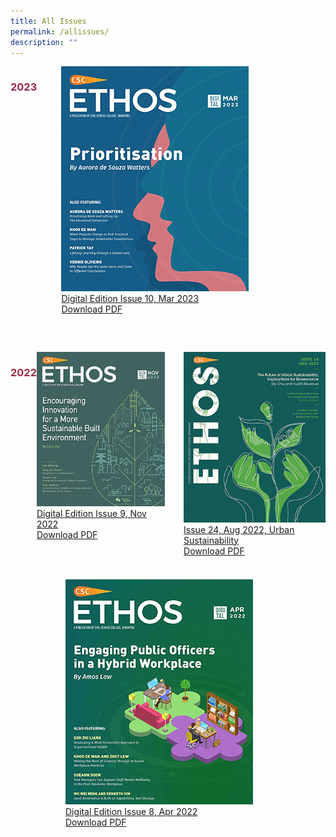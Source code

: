 ```yaml
---
title: All Issues
permalink: /allissues/
description: ""
---
```

<style>
	
.grid-container h3
{
	color: #9f2943;
}
	
.grid-container {
  display: grid;
  grid-template-columns: auto auto auto;
}

#container2022
{
	margin-top:60px;
}
	
#container2023
{
	width: 460px;
}	
	
	
#item20221
{
  margin-left:30px;
}
	
#item20222
{
width:340px;
margin-top: 20px;
margin-left:88px;
}
	
#container2021
{
margin-top:60px;

}
	
	

	
	


</style>

<div id="container2023" class="grid-container">
<h3>2023</h3>
	
<div id="item2023" class="grid-item1">
<img src="/images/Ethos_Thumbnails_Cover/ethosdigital10.jpg"><br>
	<a href="#">Digital Edition Issue 10, Mar 2023</a><br>
	<a href="#">Download PDF</a>
</div>

</div>


<div id="container2022" class="grid-container">
	
<h3>2022</h3>

<div id="item2022" class="grid-item1">
<img src="/images/Ethos_Thumbnails_Cover/ethosdigital09.jpg"><br>
<a href="#">Digital Edition Issue 9, Nov 2022</a><br>
<a href="#">Download PDF</a>
</div>
	
<div id="item20221" class="grid-item1">
<img src="/images/Ethos_Thumbnails_Cover/ethosissue24.jpg"><br>
<a href="#">Issue 24, Aug 2022, Urban Sustainability</a><br>
<a href="#">Download PDF</a>
</div>
	
</div>

<br>

<div id="item20222" class="grid-item1">
<img src="/images/Ethos_Thumbnails_Cover/ethosdigital08.jpg"><br>
<a href="#">Digital Edition Issue 8, Apr 2022</a><br>
<a href="#">Download PDF</a>
</div>






